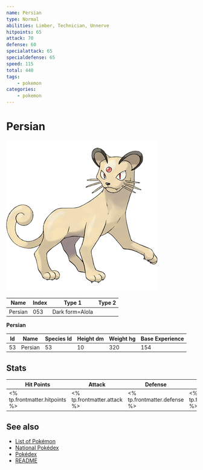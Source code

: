 ```yaml
---
name: Persian
type: Normal
abilities: Limber, Technician, Unnerve
hitpoints: 65
attack: 70
defense: 60
specialattack: 65
specialdefense: 65
speed: 115
total: 440
tags:
    - pokemon
categories:
    - pokemon
---
```


# Persian


![Persian](images/053.png)

| **Name** | **Index** | **Type 1** | **Type 2** |
|----|----|----|----|
| Persian | 053 | Dark form=Alola  |  |

**Persian** 




| **Id** | **Name** | **Species Id** | **Height dm** | **Weight hg** | **Base Experience** |
|--------|----------|----------------|------------|------------|---------------------|
| 53 | Persian | 53 | 10 | 320 | 154 |



## Stats

| **Hit Points** | **Attack** | **Defense** | **Special Attack** | **Special Defense** | **Speed** | **Total** |
|----------------|------------|-------------|--------------------|---------------------|-----------|-----------|
| <% tp.frontmatter.hitpoints %> | <% tp.frontmatter.attack %> | <% tp.frontmatter.defense %> | <% tp.frontmatter.specialattack %> | <% tp.frontmatter.specialdefense %> | <% tp.frontmatter.speed %> | <% tp.frontmatter.total %> |

## See also

- [List of Pokémon](../pokemon.md)
- [National Pokédex](../national_pokedex.md)
- [Pokédex](../pokedex.md)
- [README](../README.md)

